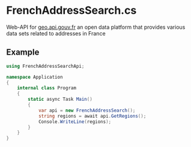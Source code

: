 # FrenchAddressSearch.cs
Web-API for [geo.api.gouv.fr](https://geo.api.gouv.fr) an open data platform that provides various data sets related to addresses in France

## Example
```cs
using FrenchAddressSearchApi;

namespace Application
{
    internal class Program
    {
        static async Task Main()
        {
            var api = new FrenchAddressSearch();
            string regions = await api.GetRegions();
            Console.WriteLine(regions);
        }
    }
}
```
